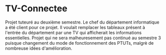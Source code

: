 # TV-Connectee
Projet tuteuré au deuxième semestre. Le chef du département informatique a été client pour ce projet.
Il voulait remplacer les tableaux présent à l'entrée du département par une TV qui afficherait les informations essentielles.
Projet qui ne sera malheuresement pas continué au semestre 3 puisque changement du mode de fonctionnement des PTUTs, malgrè de nombreuse idées d'amélioration.
